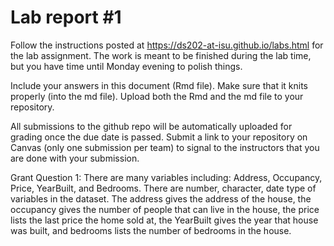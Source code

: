 
<!-- README.md is generated from README.Rmd. Please edit the README.Rmd file -->

# Lab report \#1

Follow the instructions posted at
<https://ds202-at-isu.github.io/labs.html> for the lab assignment. The
work is meant to be finished during the lab time, but you have time
until Monday evening to polish things.

Include your answers in this document (Rmd file). Make sure that it
knits properly (into the md file). Upload both the Rmd and the md file
to your repository.

All submissions to the github repo will be automatically uploaded for
grading once the due date is passed. Submit a link to your repository on
Canvas (only one submission per team) to signal to the instructors that
you are done with your submission.

Grant Question 1: There are many variables including: Address,
Occupancy, Price, YearBuilt, and Bedrooms. There are number, character,
date type of variables in the dataset. The address gives the address of
the house, the occupancy gives the number of people that can live in the
house, the price lists the last price the home sold at, the YearBuilt
gives the year that house was built, and bedrooms lists the number of
bedrooms in the house.
